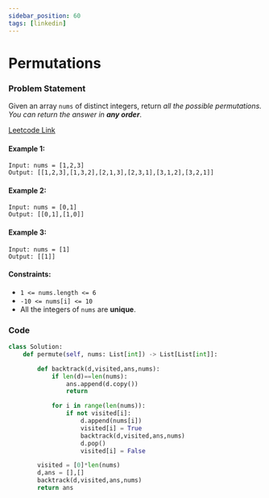 ```yaml
---
sidebar_position: 60
tags: [linkedin]
---
```


# Permutations

### Problem Statement

Given an array `nums` of distinct integers, return _all the possible permutations. You can return the answer in **any order**_.

[Leetcode Link](https://leetcode.com/problems/permutations/)

#### Example 1:

```
Input: nums = [1,2,3]
Output: [[1,2,3],[1,3,2],[2,1,3],[2,3,1],[3,1,2],[3,2,1]]
```

#### Example 2:

```
Input: nums = [0,1]
Output: [[0,1],[1,0]]
```

#### Example 3:

```
Input: nums = [1]
Output: [[1]]
```

#### Constraints:

- `1 <= nums.length <= 6`
- `-10 <= nums[i] <= 10`
- All the integers of `nums` are **unique**.

### Code

```python title="Python Code"
class Solution:
    def permute(self, nums: List[int]) -> List[List[int]]:

        def backtrack(d,visited,ans,nums):
            if len(d)==len(nums):
                ans.append(d.copy())
                return

            for i in range(len(nums)):
                if not visited[i]:
                    d.append(nums[i])
                    visited[i] = True
                    backtrack(d,visited,ans,nums)
                    d.pop()
                    visited[i] = False

        visited = [0]*len(nums)
        d,ans = [],[]
        backtrack(d,visited,ans,nums)
        return ans

```
